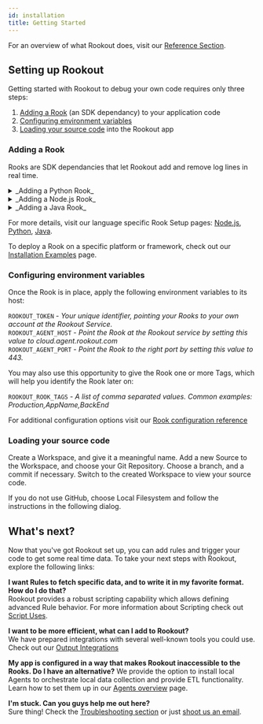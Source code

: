 ```yaml
---
id: installation
title: Getting Started
---
```


For an overview of what Rookout does, visit our [Reference Section](reference-home.md).

## Setting up Rookout

Getting started with Rookout to debug your own code requires only three steps:

1. [Adding a Rook](#adding-a-rook) (an SDK dependancy) to your application code
2. [Configuring environment variables](#configuring-environment-variables)
2. [Loading your source code](#loading-your-source-code) into the Rookout app

### Adding a Rook

Rooks are SDK dependancies that let Rookout add and remove log lines in real time.

<details>
<summary>_Adding a Python Rook_</summary>

Install the Rookout pypi package :  
```bash
$ pip install rook
```
Import the package in your app's entry-point file :  
```javascript
from rook import auto_start
```
</details>

<details>
<summary>_Adding a Node.js Rook_</summary> 

Install the npm package:
```bash
$ npm install --save rookout
```
Require the package in your app's entry-point file:
```javascript
const rook = require('rookout/auto_start');
```
</details>

<details>
<summary>_Adding a Java Rook_</summary>    

Download our java agent :
```bash
$ curl -L "https://repository.sonatype.org/service/local/artifact/maven/redirect?r=central-proxy&g=com.rookout&a=rook&v=LATEST" -o rook.jar
```

Set your JVM to use the rook as a java agent :  
```bash
$ export JAVA_OPTIONS="$JAVA_OPTIONS -javaagent:{DOWNLOAD_DIR}/rook.jar"
```
</details>

For more details, visit our language specific Rook Setup pages: [Node.js](installation-node.md), [Python](installation-python.md), [Java](installation-java.md).

To deploy a Rook on a specific platform or framework, check out our [Installation Examples](https://github.com/Rookout/deployment-examples) page.

### Configuring environment variables

Once the Rook is in place, apply the following environment variables to its host:

`ROOKOUT_TOKEN` - *Your unique identifier, pointing your Rooks to your own account at the Rookout Service.*  
`ROOKOUT_AGENT_HOST` - *Point the Rook at the Rookout service by setting this value to cloud.agent.rookout.com*  
`ROOKOUT_AGENT_PORT` - *Point the Rook to the right port by setting this value to 443.*

You may also use this opportunity to give the Rook one or more Tags, which will help you identify the Rook later on:

`ROOKOUT_ROOK_TAGS` - *A list of comma separated values. Common examples: Production,AppName,BackEnd*  

For additional configuration options visit our [Rook configuration reference](rooks-config.md)

### Loading your source code

Create a Workspace, and give it a meaningful name.
Add a new Source to the Workspace, and choose your Git Repository.
Choose a branch, and a commit if necessary.
Switch to the created Workspace to view your source code.

If you do not use GitHub, choose Local Filesystem and follow the instructions in the following dialog.

## What's next?

Now that you've got Rookout set up, you can add rules and trigger your code to get some real time data.
To take your next steps with Rookout, explore the following links:

**I want Rules to fetch specific data, and to write it in my favorite format. How do I do that?**  
Rookout provides a robust scripting capability which allows defining advanced Rule behavior.
For more information about Scripting check out [Script Uses](rules-uses.md).

**I want to be more efficient, what can I add to Rookout?**  
We have prepared integrations with several well-known tools you could use.  
Check out our [Output Integrations](integrations-home.md)

**My app is configured in a way that makes Rookout inaccessible to the Rooks. Do I have an alternative?**
We provide the option to install local Agents to orchestrate local data collection and provide ETL functionality.
Learn how to set them up in our [Agents overview](agent.md) page.

**I'm stuck. Can you guys help me out here?**  
Sure thing! Check the [Troubleshooting section](troubleshooting-home.md) or just [shoot us an email](emailto:support@rookout.com).
